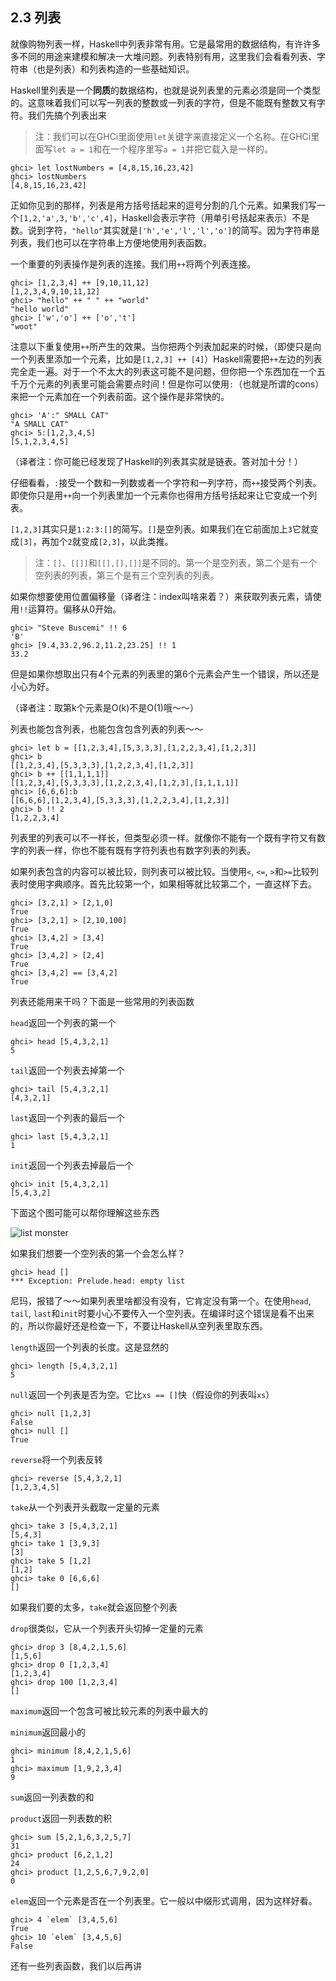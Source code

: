 ## 2.3 列表

就像购物列表一样，Haskell中列表非常有用。它是最常用的数据结构，有许许多多不同的用途来建模和解决一大堆问题。列表特别有用，这里我们会看看列表、字符串（也是列表）和列表构造的一些基础知识。

Haskell里列表是一个**同质**的数据结构，也就是说列表里的元素必须是同一个类型的。这意味着我们可以写一列表的整数或一列表的字符，但是不能既有整数又有字符。我们先搞个列表出来

> 注：我们可以在GHCi里面使用`let`关键字来直接定义一个名称。在GHCi里面写`let a = 1`和在一个程序里写`a = 1`并把它载入是一样的。

    ghci> let lostNumbers = [4,8,15,16,23,42]  
    ghci> lostNumbers  
    [4,8,15,16,23,42]  

正如你见到的那样，列表是用方括号括起来的逗号分割的几个元素。如果我们写一个`[1,2,'a',3,'b','c',4]`，Haskell会表示字符（用单引号括起来表示）不是数。说到字符，`"hello"`其实就是`['h','e','l','l','o']`的简写。因为字符串是列表，我们也可以在字符串上方便地使用列表函数。

一个重要的列表操作是列表的连接。我们用`++`将两个列表连接。

    ghci> [1,2,3,4] ++ [9,10,11,12]  
    [1,2,3,4,9,10,11,12]  
    ghci> "hello" ++ " " ++ "world"  
    "hello world"  
    ghci> ['w','o'] ++ ['o','t']  
    "woot"  

注意以下重复使用`++`所产生的效果。当你把两个列表加起来的时候，（即使只是向一个列表里添加一个元素，比如是`[1,2,3] ++ [4]`）Haskell需要把`++`左边的列表完全走一遍。对于一个不太大的列表这可能不是问题，但你把一个东西加在一个五千万个元素的列表里可能会需要点时间！但是你可以使用`:`（也就是所谓的cons）来把一个元素加在一个列表前面。这个操作是非常快的。

    ghci> 'A':" SMALL CAT"  
    "A SMALL CAT"  
    ghci> 5:[1,2,3,4,5]  
    [5,1,2,3,4,5]  

（译者注：你可能已经发现了Haskell的列表其实就是链表。答对加十分！）

仔细看看，`:`接受一个数和一列数或者一个字符和一列字符，而`++`接受两个列表。即使你只是用`++`向一个列表里加一个元素你也得用方括号括起来让它变成一个列表。

`[1,2,3]`其实只是`1:2:3:[]`的简写。`[]`是空列表。如果我们在它前面加上`3`它就变成`[3]`，再加个`2`就变成`[2,3]`，以此类推。

> 注：`[]`、`[[]]`和`[[],[],[]]`是不同的。第一个是空列表，第二个是有一个空列表的列表，第三个是有三个空列表的列表。

如果你想要使用位置偏移量（译者注：index叫啥来着？）来获取列表元素，请使用`!!`运算符。偏移从0开始。

    ghci> "Steve Buscemi" !! 6  
    'B'  
    ghci> [9.4,33.2,96.2,11.2,23.25] !! 1  
    33.2  

但是如果你想取出只有4个元素的列表里的第6个元素会产生一个错误，所以还是小心为好。

（译者注：取第k个元素是O(k)不是O(1)哦～～）

列表也能包含列表，也能包含包含列表的列表～～

    ghci> let b = [[1,2,3,4],[5,3,3,3],[1,2,2,3,4],[1,2,3]]  
    ghci> b  
    [[1,2,3,4],[5,3,3,3],[1,2,2,3,4],[1,2,3]]  
    ghci> b ++ [[1,1,1,1]]  
    [[1,2,3,4],[5,3,3,3],[1,2,2,3,4],[1,2,3],[1,1,1,1]]  
    ghci> [6,6,6]:b  
    [[6,6,6],[1,2,3,4],[5,3,3,3],[1,2,2,3,4],[1,2,3]]  
    ghci> b !! 2  
    [1,2,2,3,4]   

列表里的列表可以不一样长，但类型必须一样。就像你不能有一个既有字符又有数字的列表一样，你也不能有既有字符列表也有数字列表的列表。

如果列表包含的内容可以被比较，则列表可以被比较。当使用`<`, `<=`, `>`和`>=`比较列表时使用字典顺序。首先比较第一个，如果相等就比较第二个，一直这样下去。

    ghci> [3,2,1] > [2,1,0]  
    True  
    ghci> [3,2,1] > [2,10,100]  
    True  
    ghci> [3,4,2] > [3,4]  
    True  
    ghci> [3,4,2] > [2,4]  
    True  
    ghci> [3,4,2] == [3,4,2]  
    True  

列表还能用来干吗？下面是一些常用的列表函数

`head`返回一个列表的第一个

    ghci> head [5,4,3,2,1]  
    5   

`tail`返回一个列表去掉第一个

    ghci> tail [5,4,3,2,1]  
    [4,3,2,1]   

`last`返回一个列表的最后一个

    ghci> last [5,4,3,2,1]  
    1   

`init`返回一个列表去掉最后一个

    ghci> init [5,4,3,2,1]  
    [5,4,3,2]   

下面这个图可能可以帮你理解这些东西

![list monster](http://drops.illumer.org/usr/uploads/2014/05/2004517552.png)

如果我们想要一个空列表的第一个会怎么样？

    ghci> head []  
    *** Exception: Prelude.head: empty list  

尼玛，报错了～～如果列表里啥都没有没有，它肯定没有第一个。在使用`head`, `tail`, `last`和`init`时要小心不要传入一个空列表。在编译时这个错误是看不出来的，所以你最好还是检查一下，不要让Haskell从空列表里取东西。

`length`返回一个列表的长度。这是显然的

    ghci> length [5,4,3,2,1]  
    5  

`null`返回一个列表是否为空。它比`xs == []`快（假设你的列表叫`xs`）

    ghci> null [1,2,3]  
    False  
    ghci> null []  
    True  

`reverse`将一个列表反转

    ghci> reverse [5,4,3,2,1]  
    [1,2,3,4,5]  

`take`从一个列表开头截取一定量的元素

    ghci> take 3 [5,4,3,2,1]  
    [5,4,3]  
    ghci> take 1 [3,9,3]  
    [3]  
    ghci> take 5 [1,2]  
    [1,2]  
    ghci> take 0 [6,6,6]  
    []  

如果我们要的太多，`take`就会返回整个列表

`drop`很类似，它从一个列表开头切掉一定量的元素

    ghci> drop 3 [8,4,2,1,5,6]  
    [1,5,6]  
    ghci> drop 0 [1,2,3,4]  
    [1,2,3,4]  
    ghci> drop 100 [1,2,3,4]  
    []   

`maximum`返回一个包含可被比较元素的列表中最大的

`minimum`返回最小的

    ghci> minimum [8,4,2,1,5,6]  
    1  
    ghci> maximum [1,9,2,3,4]  
    9   

`sum`返回一列表数的和

`product`返回一列表数的积

    ghci> sum [5,2,1,6,3,2,5,7]  
    31  
    ghci> product [6,2,1,2]  
    24  
    ghci> product [1,2,5,6,7,9,2,0]  
    0   

`elem`返回一个元素是否在一个列表里。它一般以中缀形式调用，因为这样好看。

    ghci> 4 `elem` [3,4,5,6]  
    True  
    ghci> 10 `elem` [3,4,5,6]  
    False 
 
还有一些列表函数，我们以后再讲

